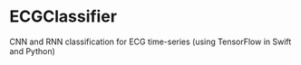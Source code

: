 # ECGClassifier
CNN and RNN classification for ECG time-series (using TensorFlow in Swift and Python)
